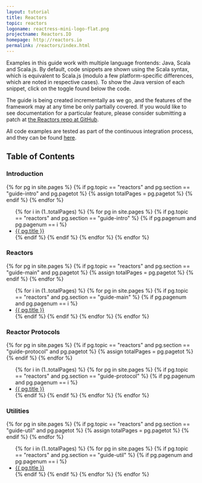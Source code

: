 ```yaml
---
layout: tutorial
title: Reactors
topic: reactors
logoname: reactress-mini-logo-flat.png
projectname: Reactors.IO
homepage: http://reactors.io
permalink: /reactors/index.html
---
```



Examples in this guide work with multiple language frontends: Java, Scala and
Scala.js. By default, code snippets are shown using the Scala syntax,
which is equivalent to Scala.js (modulo a few platform-specific differences,
which are noted in respective cases).
To show the Java version of each snippet, click on the toggle found below the code.

The guide is being created incrementally as we go,
and the features of the framework may at any time be only partially covered.
If you would like to see documentation for a particular feature,
please consider submitting a patch at
[the Reactors repo at GitHub](https://github.com/reactors-io/reactors).

All code examples are tested as part of the continuous integration process,
and they can be found
[here](https://github.com/reactors-io/reactors/tree/master/reactors).


## Table of Contents

### Introduction

{% for pg in site.pages %}
  {% if pg.topic == "reactors" and pg.section == "guide-intro" and pg.pagetot %}
    {% assign totalPages = pg.pagetot %}
  {% endif %}
{% endfor %}

<ul>
{% for i in (1..totalPages) %}
  {% for pg in site.pages %}
    {% if pg.topic == "reactors" and pg.section == "guide-intro" %}
      {% if pg.pagenum and pg.pagenum == i %}
        <li><a href="/tutorialdocs/{{ pg.url }}">{{ pg.title }}</a></li>
      {% endif %}
    {% endif %}
  {% endfor %}
{% endfor %}
</ul>


### Reactors

{% for pg in site.pages %}
  {% if pg.topic == "reactors" and pg.section == "guide-main" and pg.pagetot %}
    {% assign totalPages = pg.pagetot %}
  {% endif %}
{% endfor %}

<ul>
{% for i in (1..totalPages) %}
  {% for pg in site.pages %}
    {% if pg.topic == "reactors" and pg.section == "guide-main" %}
      {% if pg.pagenum and pg.pagenum == i %}
        <li><a href="/tutorialdocs/{{ pg.url }}">{{ pg.title }}</a></li>
      {% endif %}
    {% endif %}
  {% endfor %}
{% endfor %}
</ul>


### Reactor Protocols

{% for pg in site.pages %}
  {% if pg.topic == "reactors" and pg.section == "guide-protocol" and pg.pagetot %}
    {% assign totalPages = pg.pagetot %}
  {% endif %}
{% endfor %}

<ul>
{% for i in (1..totalPages) %}
  {% for pg in site.pages %}
    {% if pg.topic == "reactors" and pg.section == "guide-protocol" %}
      {% if pg.pagenum and pg.pagenum == i %}
        <li><a href="/tutorialdocs/{{ pg.url }}">{{ pg.title }}</a></li>
      {% endif %}
    {% endif %}
  {% endfor %}
{% endfor %}
</ul>


### Utilities

{% for pg in site.pages %}
  {% if pg.topic == "reactors" and pg.section == "guide-util" and pg.pagetot %}
    {% assign totalPages = pg.pagetot %}
  {% endif %}
{% endfor %}

<ul>
{% for i in (1..totalPages) %}
  {% for pg in site.pages %}
    {% if pg.topic == "reactors" and pg.section == "guide-util" %}
      {% if pg.pagenum and pg.pagenum == i %}
        <li><a href="/tutorialdocs/{{ pg.url }}">{{ pg.title }}</a></li>
      {% endif %}
    {% endif %}
  {% endfor %}
{% endfor %}
</ul>


